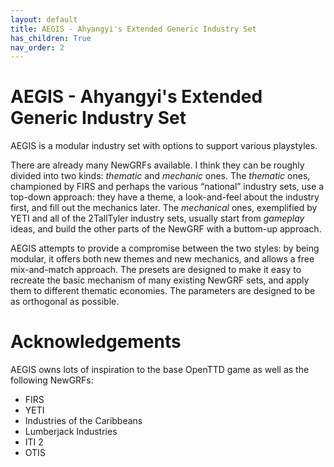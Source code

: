 ```yaml
---
layout: default
title: AEGIS - Ahyangyi's Extended Generic Industry Set
has_children: True
nav_order: 2
---
```


# AEGIS - Ahyangyi's Extended Generic Industry Set
AEGIS is a modular industry set with options to support various playstyles.

There are already many NewGRFs available. I think they can be roughly divided into two kinds: *thematic* and *mechanic* ones.
The *thematic* ones, championed by FIRS and perhaps the various “national” industry sets, use a top-down approach: they have a theme, a look-and-feel about the industry first, and fill out the mechanics later. The *mechanical* ones, exemplified by YETI and all of the 2TallTyler industry sets, usually start from *gameplay* ideas, and build the other parts of the NewGRF with a buttom-up approach.

AEGIS attempts to provide a compromise between the two styles: by being modular, it offers both new themes and new mechanics, and allows a free mix-and-match approach. The presets are designed to make it easy to recreate the basic mechanism of many existing NewGRF sets, and apply them to different thematic economies. The parameters are designed to be as orthogonal as possible.

# Acknowledgements
AEGIS owns lots of inspiration to the base OpenTTD game as well as the following NewGRFs:
* FIRS
* YETI
* Industries of the Caribbeans
* Lumberjack Industries
* ITI 2
* OTIS
